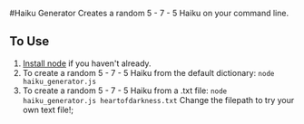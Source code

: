 #Haiku Generator
Creates a random 5 - 7 - 5 Haiku on your command line.
## To Use
1. [Install node](https://github.com/creationix/nvm) if you haven't already.
2. To create a random 5 - 7 - 5 Haiku from the default dictionary:
```node haiku_generator.js```
3. To create a random 5 - 7 - 5 Haiku from a .txt file:
```node haiku_generator.js heartofdarkness.txt```
Change the filepath to try your own text file!;
